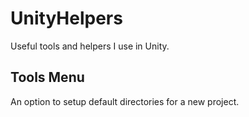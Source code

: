 # UnityHelpers
Useful tools and helpers I use in Unity.

## Tools Menu
An option to setup default directories for a new project.
